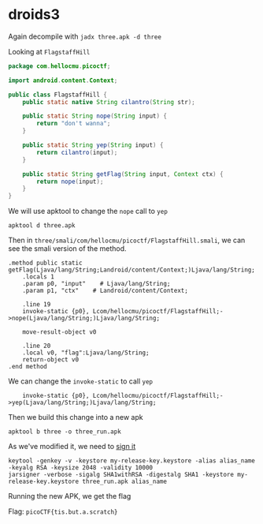 # droids3

Again decompile with `jadx three.apk -d three`

Looking at `FlagstaffHill`

```java
package com.hellocmu.picoctf;

import android.content.Context;

public class FlagstaffHill {
    public static native String cilantro(String str);

    public static String nope(String input) {
        return "don't wanna";
    }

    public static String yep(String input) {
        return cilantro(input);
    }

    public static String getFlag(String input, Context ctx) {
        return nope(input);
    }
}
```

We will use apktool to change the `nope` call to `yep`

```
apktool d three.apk 
```

Then in `three/smali/com/hellocmu/picoctf/FlagstaffHill.smali`, we can see the smali version of the method.

```smali
.method public static getFlag(Ljava/lang/String;Landroid/content/Context;)Ljava/lang/String;
    .locals 1
    .param p0, "input"    # Ljava/lang/String;
    .param p1, "ctx"    # Landroid/content/Context;

    .line 19
    invoke-static {p0}, Lcom/hellocmu/picoctf/FlagstaffHill;->nope(Ljava/lang/String;)Ljava/lang/String;

    move-result-object v0

    .line 20
    .local v0, "flag":Ljava/lang/String;
    return-object v0
.end method
```

We can change the `invoke-static` to call `yep`

```smali
    invoke-static {p0}, Lcom/hellocmu/picoctf/FlagstaffHill;->yep(Ljava/lang/String;)Ljava/lang/String;
```

Then we build this change into a new apk

```
apktool b three -o three_run.apk
```

As we've modified it, we need to [sign it](https://stackoverflow.com/questions/10930331/how-to-sign-an-already-compiled-apk)

```
keytool -genkey -v -keystore my-release-key.keystore -alias alias_name -keyalg RSA -keysize 2048 -validity 10000
jarsigner -verbose -sigalg SHA1withRSA -digestalg SHA1 -keystore my-release-key.keystore three_run.apk alias_name
```

Running the new APK, we get the flag

Flag: `picoCTF{tis.but.a.scratch}`